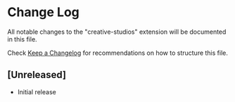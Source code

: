 # Change Log

All notable changes to the "creative-studios" extension will be documented in this file.

Check [Keep a Changelog](http://keepachangelog.com/) for recommendations on how to structure this file.

## [Unreleased]

- Initial release
